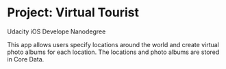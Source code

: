 # Project: Virtual Tourist

Udacity iOS Develope Nanodegree

This app allows users specify locations around the world and create virtual photo albums for each location.
The locations and photo albums are stored in Core Data.

